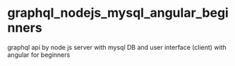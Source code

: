 # graphql_nodejs_mysql_angular_beginners
graphql api by node js server with mysql DB and user interface (client) with angular for beginners
